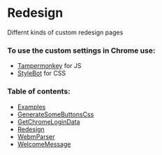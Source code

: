 # Redesign
Differnt kinds of custom redesign pages

### To use the custom settings in Chrome use:

- [Tampermonkey](https://chrome.google.com/webstore/detail/tampermonkey/dhdgffkkebhmkfjojejmpbldmpobfkfo) for JS
- [StyleBot](https://chrome.google.com/webstore/detail/stylebot/oiaejidbmkiecgbjeifoejpgmdaleoha) for CSS

### Table of contents:
- [Examples](https://github.com/Skevary/SomeScriptsEtc/tree/master/Examples/src)
- [GenerateSomeButtonsCss](https://github.com/Skevary/SomeScriptsEtc/tree/master/GenerateSomeButtonsCss)
- [GetChromeLoginData](https://github.com/Skevary/SomeScriptsEtc/tree/master/GetChromeLoginData)
- [Redesign](https://github.com/Skevary/SomeScriptsEtc/tree/master/Redesign)
- [WebmParser](https://github.com/Skevary/SomeScriptsEtc/tree/master/WebmParser)
- [WelcomeMessage](https://github.com/Skevary/SomeScriptsEtc/tree/master/WelcomeMessage)